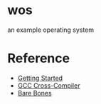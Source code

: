 # wos
an example operating system

# Reference
* [Getting Started](https://wiki.osdev.org/Getting_Started)
* [GCC Cross-Compiler](https://wiki.osdev.org/GCC_Cross-Compiler)
* [Bare Bones](https://wiki.osdev.org/Getting_Started#Organize_your_plans)
